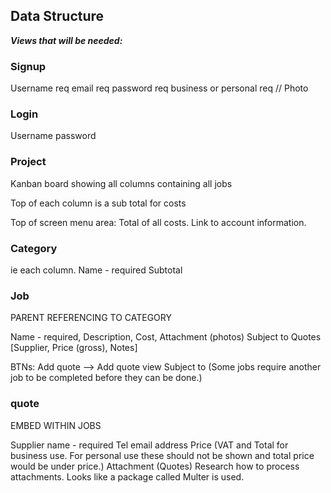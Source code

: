 ## Data Structure

**_Views that will be needed:_**

### Signup

Username req
email req
password req
business or personal req //
Photo

### Login

Username
password

### Project

Kanban board showing all columns containing all jobs

Top of each column is a sub total for costs

Top of screen menu area:
Total of all costs.
Link to account information.

### Category

ie each column.
Name - required
Subtotal

### Job

PARENT REFERENCING TO CATEGORY

Name - required,
Description,
Cost,
Attachment (photos)
Subject to
Quotes [Supplier, Price (gross), Notes]

BTNs:
Add quote --> Add quote view
Subject to (Some jobs require another job to be completed before they can be done.)

### quote

EMBED WITHIN JOBS

Supplier name - required
Tel
email
address
Price
(VAT and Total for business use. For personal use these should not be shown and total price would be under price.)
Attachment (Quotes) Research how to process attachments. Looks like a package called Multer is used.
